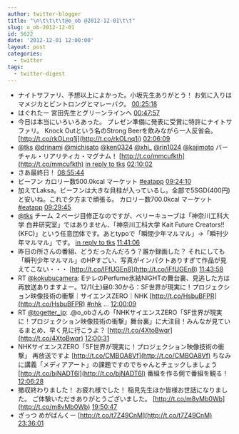 ```yaml
---
author: twitter-blogger
title: "\n\t\t\t\t@o_ob @2012-12-01\t\t"
slug: o_ob-2012-12-01
id: 5622
date: '2012-12-01 12:00:00'
layout: post
categories:
  - twitter
tags:
  - twitter-digest
---
```


*   ナイトサファリ、予想以上によかった。小坂先生ありがとう！ お気に入りはマメジカとビントロングとマレーバク。 [00:25:18](http://twitter.com/o_ob/statuses/274534575387078656)
*   はぐれたー 宮田先生とグリーンラインへ [00:47:57](http://twitter.com/o_ob/statuses/274540276025028609)
*   今日は本当にいろいろあった。 プレゼン準備に発表に受賞に特許にナイトサファリ。 Knock Outという名のStrong Beerを飲みながら一人反省会。 [http://t.co/rkOLnq1j](http://t.co/rkOLnq1j) [02:06:09](http://twitter.com/o_ob/statuses/274559955166695425)
*   [@tks](http://twitter.com/tks) [@drinami](http://twitter.com/drinami) [@michisato](http://twitter.com/michisato) [@ken0324](http://twitter.com/ken0324) [@xhi_](http://twitter.com/xhi_) [@rin1024](http://twitter.com/rin1024) [@kajimoto](http://twitter.com/kajimoto) バーチャル・リアリティカ・マグナム！ [http://t.co/mmcufkth](http://t.co/mmcufkth) [in reply to tks](http://twitter.com/tks/statuses/274488192005193728) [02:10:02](http://twitter.com/o_ob/statuses/274560932884140032)
*   さあ最終日！ [08:55:44](http://twitter.com/o_ob/statuses/274663033794596865)
*   ビーフン カロリー数500.0kcal マーケット [#eatapp](http://search.twitter.com/search?q=%23eatapp) [09:24:10](http://twitter.com/o_ob/statuses/274670187989594113)
*   加えてLaksa。ビーフンは大きな貝柱が入っているし。全部で5SGD(400円)と安いね。これで夕方まで頑張る。 カロリー数700.0kcal マーケット [#eatapp](http://search.twitter.com/search?q=%23eatapp) [09:29:45](http://twitter.com/o_ob/statuses/274671593937063936)
*   [@tks](http://twitter.com/tks) チーム ２ページ目修正なのですが、ベリーキューブは「神奈川工科大学 白井研究室」ではありません、「神奈川工科大学 Kait Future Creators!! (KFC)」という任意団体です。あとtypoで「瞬間少年マルマル」→「瞬刊少年マルマル」です。 [in reply to tks](http://twitter.com/tks/statuses/274488192005193728) [11:41:06](http://twitter.com/o_ob/statuses/274704646679961600)
*   昨日の所さんの番組、どうだったんだろう？誰か録画した？ それにしても「瞬刊少年マルマル」のHPすごい、写真がインパクトありすぎて作品が見えてこない・・・ [http://t.co/lFfUGEn8](http://t.co/lFfUGEn8) [11:43:58](http://twitter.com/o_ob/statuses/274705371422146560)
*   RT [@kokubucamera](http://twitter.com/kokubucamera): EテレのPerfume氷結NIGHTの舞台裏、見逃した方は再放送ありますよー。12/1(土)昼0:30から：SF世界が現実に！プロジェクション映像技術の衝撃｜サイエンスZERO｜NHK [http://t.co/HsbuBFPR](http://t.co/HsbuBFPR) [#nhk](http://search.twitter.com/search?q=%23nhk) ... [12:00:09](http://twitter.com/o_ob/statuses/274709441117552640)
*   RT [@togetter_jp](http://twitter.com/togetter_jp): .@o_obさんの「NHKサイエンスZERO「SF世界が現実に！プロジェクション映像技術の衝撃」舞台裏」に大注目！みんなが見ているまとめ、早く見に行こうよ？ [http://t.co/4XtoBwqr](http://t.co/4XtoBwqr) [12:00:31](http://twitter.com/o_ob/statuses/274709534226919424)
*   NHKサイエンスZERO「SF世界が現実に！プロジェクション映像技術の衝撃」 再放送ですよ [http://t.co/CMBOA8Vf](http://t.co/CMBOA8Vf) ちなみに講義「メディアアート」の課題ですのでちゃんとチェックしましょう [http://t.co/bjNADT6l](http://t.co/bjNADT6l) 番組を作る側で番組を観る！ [12:06:28](http://twitter.com/o_ob/statuses/274711033111777281)
*   撤収終わりました！ お疲れ様でした！ 稲見先生ほか皆様お世話になりました。 ご体験いただきありがとうございました。 [http://t.co/m8vMb0Wb](http://t.co/m8vMb0Wb) [19:50:47](http://twitter.com/o_ob/statuses/274827879492243457)
*   ざっつ めがばんくー [http://t.co/t7Z49CnM](http://t.co/t7Z49CnM) [23:36:01](http://twitter.com/o_ob/statuses/274884560532152320)